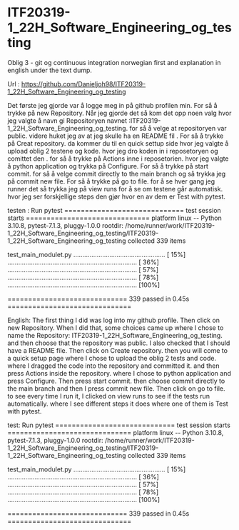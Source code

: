 # ITF20319-1_22H_Software_Engineering_og_testing
Oblig 3 - git og continuous integration
norwegian first and explanation in english under the text dump.


Url : https://github.com/Danieljoh98/ITF20319-1_22H_Software_Engineering_og_testing

Det første jeg gjorde var å logge meg in på github profilen min. For så å trykke på new Repository.
Når jeg gjorde det så kom det opp noen valg hvor jeg valgte å navn gi Repositoryen navnet :ITF20319-1_22H_Software_Engineering_og_testing.
for så å velge at repositoryen var public. videre huket jeg av at jeg skulle ha en README fil . 
For så å trykke på Creat repository. da kommer du til en quick settup side hvor jeg valgte å upload oblig 2 testene og kode.
 hvor jeg dro koden in i reposetoryen og comittet den .
for så å trykke på Actions inne i reposetorien. hvor jeg valgte å python application og trykka på Configure.
For så å trykke på start commit. for så å velge commit directly to the main branch og så trykka jeg på commit new file.
For så å trykke på go to file. for å se hver gang jeg runner det så trykka jeg på view runs for å se om testene går automatisk.
 hvor jeg ser forskjellige steps den gjør hvor en av dem er Test with pytest.


testen : 
Run pytest
============================= test session starts ==============================
platform linux -- Python 3.10.8, pytest-7.1.3, pluggy-1.0.0
rootdir: /home/runner/work/ITF20319-1_22H_Software_Engineering_og_testing/ITF20319-1_22H_Software_Engineering_og_testing
collected 339 items

test_main_modulet.py ................................................... [ 15%]
........................................................................ [ 36%]
........................................................................ [ 57%]
........................................................................ [ 78%]
........................................................................ [100%]

============================= 339 passed in 0.45s ==============================

English: 
The first thing I did was log into my github profile. Then click on new Repository.
When I did that, some choices came up where I chose to name the Repository: ITF20319-1_22H_Software_Engineering_og_testing.
and then choose that the repository was public. I also checked that I should have a README file.
Then click on Create repository. then you will come to a quick setup page where I chose to upload the oblig 2 tests and code.
 where I dragged the code into the repository and committed it.
and then press Actions inside the repository. where I chose to python application and press Configure.
Then press start commit. then choose commit directly to the main branch and then I press commit new file.
Then click on go to file. to see every time I run it, I clicked on view runs to see if the tests run automatically.
 where I see different steps it does where one of them is Test with pytest.
 
test: 
Run pytest
============================= test session starts ==============================
platform linux -- Python 3.10.8, pytest-7.1.3, pluggy-1.0.0
rootdir: /home/runner/work/ITF20319-1_22H_Software_Engineering_og_testing/ITF20319-1_22H_Software_Engineering_og_testing
collected 339 items

test_main_modulet.py ................................................... [ 15%]
........................................................................ [ 36%]
........................................................................ [ 57%]
........................................................................ [ 78%]
........................................................................ [100%]

============================= 339 passed in 0.45s ==============================
